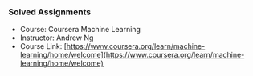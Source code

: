 ### Solved Assignments 
- Course: Coursera Machine Learning 
- Instructor: Andrew Ng
- Course Link: [https://www.coursera.org/learn/machine-learning/home/welcome](https://www.coursera.org/learn/machine-learning/home/welcome)
